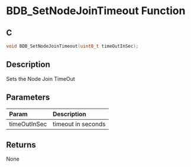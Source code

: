 # BDB_SetNodeJoinTimeout Function

## C

```c
void BDB_SetNodeJoinTimeout(uint8_t timeOutInSec);
```

## Description

 Sets the Node Join TimeOut

## Parameters

| Param | Description |
|:----- |:----------- |
| timeOutInSec | timeout in seconds  

## Returns

 None 

